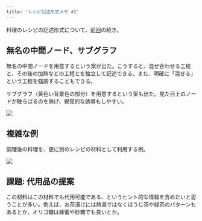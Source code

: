```yaml
---
title: 'レシピ記述形式メモ #2'
---
```

料理のレシピの記述形式について、[前回](https://r7kamura.com/articles/2022-05-13-mermaid-recipe-memo)の続き。

無名の中間ノード、サブグラフ
--------------

無名の中間ノードを用意するという案が出た。こうすると、混ぜ合わせる工程と、その後の加熱などの工程とを独立して記述できる。また、明確に「混ぜる」という工程を強調することもできる。

サブグラフ（黄色い背景色の部分）を用意するという案も出た。見た目上のノードが散らばるのを防げ、視覚的な誘導もしやすい。

![](https://lh4.googleusercontent.com/A9nZ_cr1qmQDdp49pwl2vx9x7EX07VJFL6HAau-qzWGFATpeOFdhB798wtoxgj5Pchh3htRd6uGzFObiKaxF-3ElybCIZ1ncIQsW9Yb9WPsXYuH8xaLBSovPW--7SVUQMgcjCzkGS4PupnTs7Lr-BA)

複雑な例
----

調理後の料理を、更に別のレシピの材料として利用する例。

![](https://lh4.googleusercontent.com/ajIhf47HfwZzyvPvl2GsZSIby1_lG8Iw3Rp_wkQrFsdeCG9iQigwbG7cM9M4fL5rubz9fsJe4BO7gqw9h_GVZXAiyxWg5va3iD_yRe15bceOYPzqVqDGBGKOKZEXCpxqqfI7ZuJ-YhpYQa9O-hlUjw)

課題: 代用品の提案
----------

この材料はこの材料でも代用可能である、というヒント的な情報を含めたいと思うことが多い。例えば、お茶漬けには熱湯ではなくほうじ茶や緑茶のパターンもあるとか、オリゴ糖は蜂蜜や砂糖でも良いとか。

